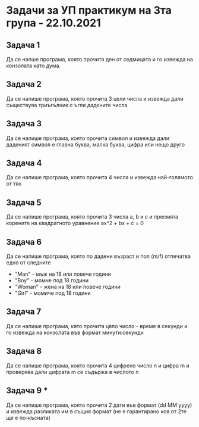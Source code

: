 # Задачи за УП практикум на 3та група - 22.10.2021

## Задача 1
Да се напше програма, която прочита ден от седмицата и го извежда на конзолата като дума.

## Задача 2
Да се напише програма, която прочита 3 цели числа и извежда дали съществува триъгълник с ъгли дадените числа

## Задача 3
Да се напише програма, която прочита символ и извежда дали даденият символ е главна буква, малка буква, цифра или нещо друго

## Задача 4
Да се напише програма, която прочита 4 числа и извежда най-голямото от тях

## Задача 5
Да се напише програма, която прочита 3 числа a, b и c и пресмята корените на квадратното уравнение ax^2 + bx + c = 0

## Задача 6
Да се напише програма, която по дадени възраст и пол (m/f) отпечатва едно от следните
* "Man" - мъж на 18 или повече години
* "Boy" - момче под 18 години
* "Woman" - жена на 18 или повече години
* "Girl" - момиче под 18 години

## Задача 7
Да се напише програма, кято прочита цяло число - време в секунди и го извежда на конзолата във формат минути:секунди

## Задача 8
Да се напише програма, която прочита 4 цифрено число n и цифра m и проверява дали цифрата m се съдържа в числото n

## Задача 9 *
Да се напише програма, която прочита 2 дати във формат (dd MM yyyy) и извежда разликата им в същия формат (не е гарантирано коя от 2те ще е по-късната)